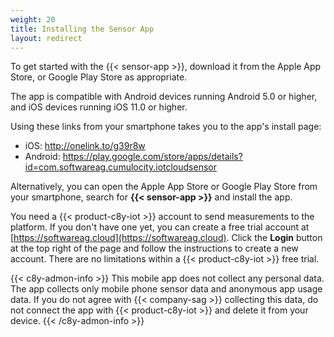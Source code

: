 ```yaml
---
weight: 20
title: Installing the Sensor App
layout: redirect
---
```


To get started with the {{< sensor-app >}}, download it from the Apple App Store, or Google Play Store as appropriate.

The app is compatible with Android devices running Android 5.0 or higher, and iOS devices running iOS 11.0 or higher.

Using these links from your smartphone takes you to the app's install page:

* iOS: http://onelink.to/g39r8w
* Android: https://play.google.com/store/apps/details?id=com.softwareag.cumulocity.iotcloudsensor

Alternatively, you can open the Apple App Store or Google Play Store from your smartphone, search for **{{< sensor-app >}}** and install the app.

You need a {{< product-c8y-iot >}} account to send measurements to the platform.
If you don't have one yet, you can create a free trial account at [https://softwareag.cloud](https://softwareag.cloud).
Click the **Login** button at the top right of the page and follow the instructions to create a new account.
There are no limitations within a {{< product-c8y-iot >}} free trial. 

{{< c8y-admon-info >}}
This mobile app does not collect any personal data. The app collects only mobile phone sensor data and anonymous app usage data. If you do not agree with {{< company-sag >}} collecting this data, do not connect the app with {{< product-c8y-iot >}} and delete it from your device.
{{< /c8y-admon-info >}}
